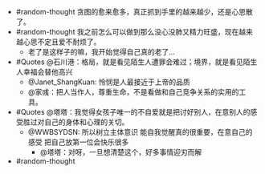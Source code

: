 - #random-thought 贪图的愈来愈多，真正抓到手里的越来越少，还是心思散了。
- #random-thought 我之前怎么可以做到那么没心没肺又精力旺盛，现在越来越心思不定且爱不耐烦了。
	- 老了是这样子的嘛，我开始觉得自己真的老了…
- #Quotes @石川港：格局，就是看见陌生人遭罪会难过；境界，就是看见陌生人幸福会替他高兴
	- @Janet_ShangKuan: 怜悯是人最接近于上帝的品质
	- @家彧：把人当作人，尊重生命，不是看做和自己竞争关系的实用的工具。
- #Quotes @塔塔：我觉得女孩子唯一的不自爱就是把讨好别人，在意别人的感受胜过对自己的身体和心理的关切。
	- @WWBSYDSN: 所以树立主体意识 能自我觉醒真的很重要，在意自己的感受 把自己放第一位会快乐很多
		- @塔塔：对呀，一旦想清楚这个，好多事情迎刃而解
- #random-thought